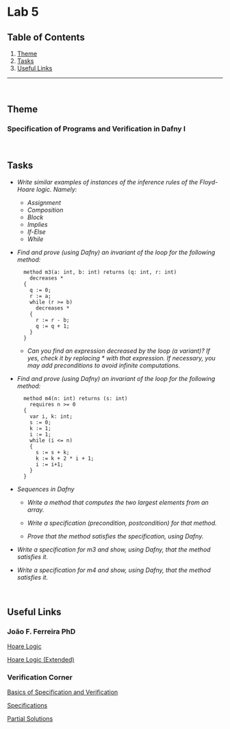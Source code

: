 # Lab 5

## Table of Contents

1. [Theme](#theme)
2. [Tasks](#tasks)
3. [Useful Links](#useful-links)

<hr><br>

## Theme

### Specification of Programs and Verification in Dafny I

<br>

## Tasks

- _Write similar examples of instances of the inference rules of the Floyd-Hoare logic. Namely:_

  - _Assignment_
  - _Composition_
  - _Block_
  - _Implies_
  - _If-Else_
  - _While_

- _Find and prove (using Dafny) an invariant of the loop for the following method:_

  ```dafny
    method m3(a: int, b: int) returns (q: int, r: int)
      decreases *
    {
      q := 0;
      r := a;
      while (r >= b)
        decreases *
      {
        r := r - b;
        q := q + 1;
      }
    }
  ```

  - _Can you find an expression decreased by the loop (a variant)? If yes, check it by replacing \* with that expression. If necessary, you may add preconditions to avoid infinite computations._

- _Find and prove (using Dafny) an invariant of the loop for the following method:_

  ```dafny
    method m4(n: int) returns (s: int)
      requires n >= 0
    {
      var i, k: int;
      s := 0;
      k := 1;
      i := 1;
      while (i <= n)
      {
        s := s + k;
        k := k + 2 * i + 1;
        i := i+1;
      }
    }
  ```

- _Sequences in Dafny_

  - _Write a method that computes the two largest elements from an array._

  - _Write a specification (precondition, postcondition) for that method._

  - _Prove that the method satisfies the specification, using Dafny._

- _Write a specification for m3 and show, using Dafny, that the method satisfies it._

- _Write a specification for m4 and show, using Dafny, that the method satisfies it._

<br>

## Useful Links

### João F. Ferreira PhD

[Hoare Logic](https://web.tecnico.ulisboa.pt/~joaofernandoferreira/1920/SoftSpec/02-hoare.html#/)

[Hoare Logic (Extended)](https://web.tecnico.ulisboa.pt/~joaofernandoferreira/1920/SoftSpec/03-hoare-cont.html#/)

### Verification Corner

[Basics of Specification and Verification](https://www.youtube.com/watch?v=oLS_y842fMc&t=4s)

[Specifications](https://www.youtube.com/watch?v=HOl11mP4V68)

[Partial Solutions](https://www.youtube.com/watch?v=BLQo5d3hI4M)
